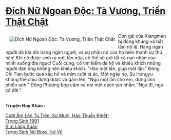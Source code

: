 <a href="https://truyentiki.com/dich-nu-ngoan-doc-ta-vuong-trien-that-chat.30383/" title="Đích Nữ Ngoan Độc: Tà Vương, Triền Thật Chặt"><h1>Đích Nữ Ngoan Độc: Tà Vương, Triền Thật Chặt</h1></a><div style="display:table"><img align="right" style="float: left; padding: 10px;" src="https://truyentiki.com/a/img/str/src/30383.jpg" alt="Đích Nữ Ngoan Độc: Tà Vương, Triền Thật Chặt">Con gái của Xiangmen bị đóng khung và bắt làm nô lệ. Hàng ngàn người đã lừa dối hàng ngàn người, và sự phẫn nộ của họ biến thành sự thù hận! Khi cô được sinh ra một lần nữa, cô thề sẽ gửi tất cả nạn nhân của mình xuống địa ngục! Cuối cùng, cô tìm kiếm da hổ và khiêu khích những người đàn ông không nên khiêu khích. "Hôn một lần, giúp một lần." Đông Chi Tian bước qua xấu hổ và mỉm cười tà ác. Một ngày nọ, Su Hongyu không thể chịu đựng được và gầm lên: "Ngủ một lần cho em, đừng làm phiền anh." Đông Phương bóp cằm và nói một cách tàn nhẫn: "Ngủ đi, ngủ cả đời."</div><p><br><b>Truyện Hay Khác :</b></p><a href="https://truyentiki.com/cuoi-am-len-tu-tien-su-muoi-hao-thuan-khiet.30382/" alt="Cười Ầm Lên Tu Tiên: Sư Muội, Hảo Thuần Khiết!">Cười Ầm Lên Tu Tiên: Sư Muội, Hảo Thuần Khiết!</a><br/><a href="https://truyencv2020.blogspot.com/2020/06/trong-sinh-1991.html" alt="Trọng Sinh 1991">Trọng Sinh 1991</a><br/><a href="https://github.com/nownovels/truyenhay/tree/master/truyenhay/30732/README.md" alt="Kim Lăng Xuân">Kim Lăng Xuân</a><br/><a href="https://github.com/nownovels/truyenhay/tree/master/truyenhay/30561/README.md" alt="Trọng Sinh Nữ Boss Trở Về">Trọng Sinh Nữ Boss Trở Về</a><br/>